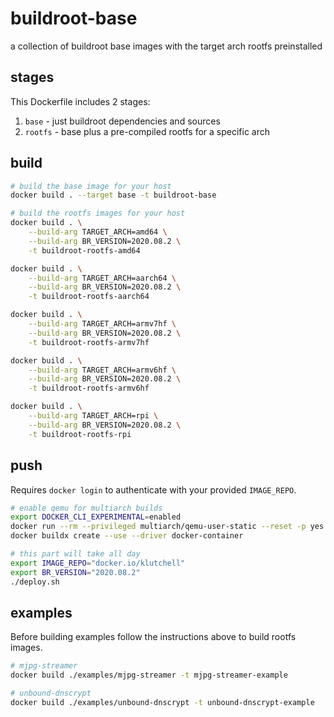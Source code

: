 # buildroot-base

a collection of buildroot base images with the target arch rootfs preinstalled

## stages

This Dockerfile includes 2 stages:

1. `base` - just buildroot dependencies and sources
2. `rootfs` - base plus a pre-compiled rootfs for a specific arch

## build

```bash
# build the base image for your host
docker build . --target base -t buildroot-base

# build the rootfs images for your host
docker build . \
    --build-arg TARGET_ARCH=amd64 \
    --build-arg BR_VERSION=2020.08.2 \
    -t buildroot-rootfs-amd64

docker build . \
    --build-arg TARGET_ARCH=aarch64 \
    --build-arg BR_VERSION=2020.08.2 \
    -t buildroot-rootfs-aarch64

docker build . \
    --build-arg TARGET_ARCH=armv7hf \
    --build-arg BR_VERSION=2020.08.2 \
    -t buildroot-rootfs-armv7hf

docker build . \
    --build-arg TARGET_ARCH=armv6hf \
    --build-arg BR_VERSION=2020.08.2 \
    -t buildroot-rootfs-armv6hf

docker build . \
    --build-arg TARGET_ARCH=rpi \
    --build-arg BR_VERSION=2020.08.2 \
    -t buildroot-rootfs-rpi
```

## push

Requires `docker login` to authenticate with your provided `IMAGE_REPO`.

```bash
# enable qemu for multiarch builds
export DOCKER_CLI_EXPERIMENTAL=enabled
docker run --rm --privileged multiarch/qemu-user-static --reset -p yes
docker buildx create --use --driver docker-container

# this part will take all day
export IMAGE_REPO="docker.io/klutchell"
export BR_VERSION="2020.08.2"
./deploy.sh
```

## examples

Before building examples follow the instructions above to build rootfs images.

```bash
# mjpg-streamer
docker build ./examples/mjpg-streamer -t mjpg-streamer-example

# unbound-dnscrypt
docker build ./examples/unbound-dnscrypt -t unbound-dnscrypt-example
```
